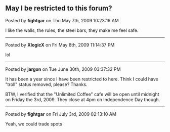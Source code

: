 ## May I be restricted to this forum?
Posted by **fightgar** on Thu May 7th, 2009 10:23:16 AM

I like the walls, the rules, the steel bars, they make me feel safe.

--------------------------------------------------------------------------------

Posted by **XlogicX** on Fri May 8th, 2009 11:14:37 PM

lol

--------------------------------------------------------------------------------

Posted by **jargon** on Tue June 30th, 2009 03:37:32 PM

It has been a year since I have been restricted to here. Think I could have
"troll" status removed, please? Thanks.

BTW, I verified that the "Unlimited Coffee" cafe will be open until midnight on
Friday the 3rd, 2009. They close at 4pm on Independence Day though.

--------------------------------------------------------------------------------

Posted by **fightgar** on Fri July 3rd, 2009 02:13:10 AM

Yeah, we could trade spots
